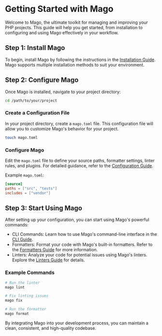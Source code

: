 # Getting Started with Mago

Welcome to Mago, the ultimate toolkit for managing and improving your PHP projects. This guide will help you get started, from installation to configuring and using Mago effectively in your workflow.

## Step 1: Install Mago

To begin, install Mago by following the instructions in the [Installation Guide](getting-started/installation.md). Mago supports multiple installation methods to suit your environment.

## Step 2: Configure Mago

Once Mago is installed, navigate to your project directory:

```bash
cd /path/to/your/project
```

### Create a Configuration File

In your project directory, create a `mago.toml` file. This configuration file will allow you to customize Mago's behavior for your project.

```bash
touch mago.toml
```

### Configure Mago

Edit the `mago.toml` file to define your source paths, formatter settings, linter rules, and plugins. For detailed guidance, refer to the [Configuration Guide](getting-started/configuration.md).

Example `mago.toml`:

```toml
[source]
paths = ["src", "tests"]
includes = ["vendor"]
```

## Step 3: Start Using Mago

After setting up your configuration, you can start using Mago's powerful commands:

- CLI Commands: Learn how to use Mago's command-line interface in the [CLI Guide](getting-started/cli.md).
- Formatters: Format your code with Mago's built-in formatters. Refer to the [Formatters Guide](formatter/index.md) for more information.
- Linters: Analyze your code for potential issues using Mago's linters. Explore the [Linters Guide](linter/index.md) for details.

### Example Commands

```bash
# Run the linter
mago lint

# Fix linting issues
mago fix

# Run the formatter
mago format
```

By integrating Mago into your development process, you can maintain a clean, consistent, and high-quality codebase.
